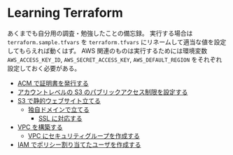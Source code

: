 # Learning Terraform

あくまでも自分用の調査・勉強したことの備忘録。
実行する場合は `terraform.sample.tfvars` を `terraform.tfvars` にリネームして適当な値を設定してもらえれば動くはず。
AWS 関連のものは実行するためには環境変数 `AWS_ACCESS_KEY_ID`, `AWS_SECRET_ACCESS_KEY`, `AWS_DEFAULT_REGION` をそれぞれ設定しておく必要がある。

* [ACM で証明書を発行する](/aws-certificate-manager)
* [アカウントレベルの S3 のパブリックアクセス制限を設定する](/aws-s3-account-public-access-block)
* [S3 で静的ウェブサイト立てる](/aws-s3-static-website)
  * [独自ドメインで立てる](/aws-s3-static-website-with-alternative-domain)
    * [SSL に対応する](/aws-s3-static-website-with-ssl)
* [VPC を構築する](/aws-vpc)
  * [VPC にセキュリティグループを作成する](/aws-security-group-on-vpc)
* [IAM でポリシー割り当てたユーザを作成する](/aws-iam-user)
